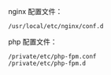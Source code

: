 nginx 配置文件：

```
/usr/local/etc/nginx/conf.d
```



php 配置文件：

```
/private/etc/php-fpm.conf
/private/etc/php-fpm.d
```





